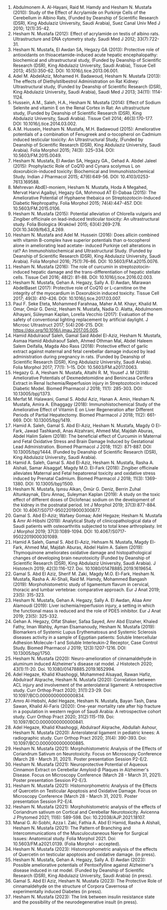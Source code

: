 1. Abdulmonem A. Al-Hayani, Raid M. Hamdy and Hesham N. Mustafa (2010): Study of the Effect of Acrylamide on Purkinje Cells of the Cerebellum in Albino Rats, (Funded by Deanship of Scientific Research (DSR), King Abdulaziz University, Saudi Arabia), Suez Canal Univ Med J 2010; 12(1):35-42.
2. Hesham N. Mustafa (2012):  Effect of acrylamide on testis of albino rats. Ultrastructure and DNA cytometry study. Saudi Med J 2012; 33(7):722-31.
3. Hesham N. Mustafa, El Awdan SA, Hegazy GA (2013): Protective role of antioxidants on thioacetamide-induced acute hepatic encephalopathy: biochemical and ultrastructural study, (Funded by Deanship of Scientific Research (DSR), King Abdulaziz University, Saudi Arabia), Tissue Cell 2013; 45(5):350-62. DOI: 10.1016/j.tice.2013.06.001.
4. Adel M. AbdelAziz, Mohamed H. Badawoud, Hesham N. Mustafa (2013):  The effects of Diethylstilbestrol Administration on Rat Kidney: Ultrastructural study, (Funded by Deanship of Scientific Research (DSR), King Abdulaziz University, Saudi Arabia), Saudi Med J 2013; 34(11): 1114-1124.
5. Hussein, A.M., Saleh, H.A., Hesham N. Mustafa (2014): Effect of Sodium Selenite and vitamin E on the Renal Cortex in Rat: An ultrastructure study, (Funded by Deanship of Scientific Research (DSR), King Abdulaziz University, Saudi Arabia). Tissue Cell 2014; 46(3):170-177. DOI: 10.1016/j.tice.2014.03.002.
6. A.M. Hussein, Hesham N. Mustafa, M.H. Badawoud (2015): Ameliorative potentials of a combination of Fenugreek and α-tocopherol on Cadmium induced testicular toxicity: An Ultrastructural Study, (Funded by Deanship of Scientific Research (DSR), King Abdulaziz University, Saudi Arabia). Folia Morphol 2015; 74(3): 325–334.  DOI: 10.5603/FM.2015.0049.
7. Hesham N. Mustafa, El Awdan SA, Hegazy GA., Gehad A. Abdel Jaleel (2015):  Prophylactic Role of CoQ10 and Cynara scolymus L on doxorubicin-induced toxicity: Biochemical and Immunohistochemical Study. Indian J Pharmacol 2015; 47(6):649-56. DOI: 10.4103/0253-7613.169588.
8. Mehrevan AbdEl-moniem, Hesham N. Mustafa, Hoda A Megahed, Mervat Harvi Agaibyi, Hegazy GA, Mohmoud AT El-Dabaa (2015): The Ameliorative Potential of Hyphaene thebaica on Streptozotocin-Induced Diabetic Nephropathy.  Folia Morphol 2015; 74(4):447-457. DOI: 10.5603/FM.2015.0106.
9. Hesham N. Mustafa (2015): Potential alleviation of Chlorella vulgaris and Zingiber officinale on lead-induced testicular toxicity: An ultrastructural study. Folia Biologica (Kraków) 2015; 63(4):269-278. DOI:10.3409/fb63_4.269.
10. Hesham N. Mustafa and Adel M. Hussein (2016):  Does allicin combined with vitamin B-complex have superior potentials than α-tocopherol alone in ameliorating lead acetate- induced Purkinje cell alterations in rat? An Immunohistochemical and Ultrastructural Study. (Funded by Deanship of Scientific Research (DSR), King Abdulaziz University, Saudi Arabia). Folia Morphol 2016; 75(1):76–86. DOI: 10.5603/FM.a2015.0076.
11. Hesham N. Mustafa (2016): The role of curcumin in streptozotocin-induced hepatic damage and the trans-differentiation of hepatic stellate cells.  Tissue Cell 2016; 48(2): 81-88. DOI: 10.1016/j.tice.2016.02.003.
12. Hesham N. Mustafa, Gehan A. Hegazy, Sally A. El Awdan, Marawan AbdelBaset (2017):  Protective role of CoQ10 or L-carnitine on the integrity of the myocardium in Doxorubicin induced toxicity. Tissue Cell 2017; 49(3): 410-426. DOI:  10.1016/j.tice.2017.03.007.
13. Paul F. Seke Eteta, Mohammed Farahnaa, Maher A.M. Khayr, Khalid M. Omar, Ömür G. Deniz, Hesham N. Mustafa, Nadia O. Alatta, Abdulmonem Alhayani, Süleyman Kaplan, Lorella Vecchio (2017): Evaluation of the safety of conventional lighting replacement by artificial daylight. J Microsc Ultrastruct 2017; 5(4):206-215. DOI: https://doi.org/10.1016/j.jmau.2017.05.005.
14. Hamid Abdulraouf Saleh, Gamal Said Abdel El-Aziz, Hesham N. Mustafa, Asmaa Hamid Abdulraouf Saleh, Ahmed Othman Mal, Abdel Haleem Salem Deifalla, Magda Abo Rass (2018): Protective effect of garlic extract against maternal and fetal cerebellar damage induced by lead administration during pregnancy in rats. (Funded by Deanship of Scientific Research (DSR), King Abdulaziz University, Saudi Arabia). Folia Morphol 2017; 77(1): 1–15. DOI: 10.5603/FM.a2017.0063. 
15. Hegazy G. A, Hesham N. Mustafa, Altalhi R. M, Yousef J. M (2018): Ameliorative Potentials of Dexmedetomidine and Benincasa Cerifera Extract in Renal Ischemia/Reperfusion injury in Streptozotocin induced Diabetic Model. Biomed Pharmacol J 2018; 11(1): 285-303. DOI: 10.13005/bpj/1373.
16. Merfat M. Halawani, Gamal S. Abdul Aziz, Hanan A. Amin, Hesham N. Mustafa, Amira A. Elhaggagy (2018):  Immunohistochemical Study of the Ameliorative Effect of Vitamin E on Liver Regeneration after Different Periods of Partial Hepatectomy. Biomed Pharmacol J 2018; 11(2):  661-669. DOI: 10.13005/bpj/1419.
17. Hamid A. Saleh, Gamal S. Abd El-Aziz, Hesham N. Mustafa, Magdy O El-Fark, Jawad Tashkandi, Anas Alzahrani, Ahmed Mal, Majdah Aburas, Abdel Halim Salem (2018): The beneficial effect of Curcumin in Maternal and Fetal Oxidative Stress and Brain Damage Induced by Gestational Lead Administration. Biomed Pharmacol J 2018; 11(2):  871-887. DOI:  10.13005/bpj/1444. (Funded by Deanship of Scientific Research (DSR), King Abdulaziz University, Saudi Arabia).
18. Hamid A. Saleh, Gamal S. Abd El-Aziz, Hesham N. Mustafa, Rasha A. Alshali, Samar Alsaggaf, Magdy M.O. El-Fark (2018):  Zingiber officinale alleviates Maternal and Fetal hepatorenal toxicity and oxidative stress induced by Prenatal Cadmium. Biomed Pharmacol J 2018; 11(3): 1369-1380. DOI: 10.13005/bpj/1500.
19. Hesham N. Mustafa, Işınsu Alkan, Ömür G. Deniz, Berrin Zuhal Altunkaynak, Ebru Annaç, Suleyman Kaplan (2019): A study on the toxic effect of different doses of Diclofenac sodium on the development of the kidney in the postnatal period. Int J Morphol 2019; 37(3):877-884. DOI: 10.4067/S0717-95022019000300877.
20. Gamal S. Abd El-Aziz; Wafaey Gomaa; Adel Hegaze; Hesham N. Mustafa & Amr Al-Hibshi (2019): Analytical Study of clinicopathological data of Saudi patients with osteoarthritis subjected to total knee arthroplasty. Int J Morphol 2019; 37(3):1089-1094. DOI: 10.4067/S0717-95022019000301089.
21. Hamid A Saleh, Gamal S. Abd El-Aziz, Hehsam N. Mustafa, Magdy El-Fark, Ahmed Mal, Majdah Aburas, Abdel Halim A. Salem (2019): Thymoquinone ameliorates oxidative damage and histopathological changes of developing brain neurotoxicity (Funded by Deanship of Scientific Research (DSR), King Abdulaziz University, Saudi Arabia). J Histotech 2019; 42(3):116-127. Doi. 10.1080/01478885.2019.1619654.
22. Gamal S. Abd El Aziz, Sherif M. Zaki, Magdy M.O. El-Fark, Hesham N. Mustafa, Rasha A. Al-Shali, Raid M. Hamdy, Mohammed Bangash (2019): Morphohistometric study of ligamentum flavum in cervical, thoracic and lumbar vertebrae: comparative approach. Eur J Anat 2019; 23(5): 315-323.
23. Hesham N. Mustafa, Gehan A. Hegazy, Sally A. El Awdan, Aliaa Amr Alamoudi (2019):  Liver ischemia/reperfusion injury, a setting in which the functional mass is reduced and the role of PDE5 inhibitor. Eur J Anat 2019; 23(5): 325-332.
24. Gehan A. Hegazy, Olfat Shaker, Safaa Sayed, Amr Abd Elzaher, Khaled Fathy, Iman Wahby, Ayman Elsamanoudy, Hesham N. Mustafa (2019): Biomarkers of Systemic Lupus Erythematosus and Systemic Sclerosis diseases activity in a sample of Egyptian patients: Soluble Intercellular Adhesion Molecule-1 and Soluble Interleukin-2 Receptor, Case Control Study. Biomed Pharmacol J 2019; 12(3):1207-1216. DOI: 10.13005/bpj/1750.
25. Hesham N. Mustafa (2020):  Neuro-amelioration of cinnamaldehyde in aluminum induced Alzheimer's disease rat model. J Histotech 2020; 43(1):11-20. Doi. 10.1080/01478885.2019.1652994.
26. Adel Hegaze, Khalid Khashoggi, Mohammed Alsayad, Rawan Hafiz, Abdulraof Alqrache, Hesham N. Mustafa (2020):  Correlation between ACL injury and involvement of the anterolateral ligament: A retrospective study. Curr Orthop Pract 2020; 31(1):23-29. Doi: 10.1097/BCO.0000000000000834.
27. Amro Al-Hebshi, Adel Hegaze, Hesham N. Mustafa, Bayan Tash, Dana Sawan, Khalid Al-Faris (2020): One-year mortality rate after hip fracture in a population in western region of Saudi Arabia: A retrospective cohort study. Curr Orthop Pract 2020; 31(2):115-119. Doi: 10.1097/BCO.0000000000000841.
28. Adel Hegaze, Khalid Khashoggi, Abdulraof Alqrache, Abdullah Ashour, Hesham N. Mustafa (2020):  Anterolateral ligament in pediatric knees: A radiographic study. Curr Orthop Pract 2020; 31(4): 390-393. Doi: 10.1097/BCO.0000000000000885.
29. Hesham N. Mustafa (2021): Morphohistometric Analysis of the Effects of Coriandrum Sativum on Neurotoxicity.  Focus on Microscopy Conference (March 28 - March 31, 2021). Poster presentation Session P2-E/2.
30. Hesham N. Mustafa (2021): Neuroprotective Potential of Aqueous Cinnamon Extract on Cerebellar Amyloid-β Plaques in Alzheimer's Disease. Focus on Microscopy Conference (March 28 - March 31, 2021). Poster presentation Session P2-E/3.
31. Hesham N. Mustafa (2021): Histomorphometric Analysis of the Effects of Quercetin on Testicular Apoptosis and Oxidative Damage. Focus on Microscopy Conference (March 28 - March 31, 2021). Poster presentation Session P2-E/4.
32. Hesham N. Mustafa (2021): Morphohistometric analysis of the effects of Coriandrum sativum on Cortical and Cerebellar Neurotoxicity. Avicenna J Phytomed 2021; 11(6): 589-598. Doi: 10.22038/AJP.2021.18107.
33. Manal G. Al-Sobhi, Azza I. Zaki, Fathia A. Abd El Hamid, Rasha A Alshali, Hesham N. Mustafa (2021): The Pattern of Branching and Intercommunications of the Musculocutaneous Nerve for Surgical Issues: Anatomical study. Folia Morphol 2021. Doi: 10.5603/FM.a2021.0139. (Folia Morphol - accepted).  
34. Hesham N. Mustafa (2023): Histomorphometric analysis of the effects of Quercetin on testicular apoptosis and oxidative damage. (in press).
35. Hesham N. Mustafa, Gehan A. Hegazy, Sally A. El Awdan (2023): Possible ameliorative potentials of Pentoxifylline against Alzheimer's disease induced in rat model. (Funded by Deanship of Scientific Research (DSR), King Abdulaziz University, Saudi Arabia) (in press).
36. Gamal S. Abd El Aziz, Hesham N. Mustafa (2023): The Protective Role of cinnamaldehyde on the structure of Corpora Cavernosa of experimentally induced Diabetes (in press).
37. Hesham N. Mustafa (2023): The link between insulin resistance state and the possibility of the neurodegenerative insult (in press).

